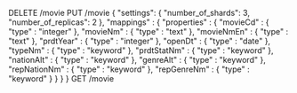 DELETE /movie
PUT /movie
{
  "settings": {
    "number_of_shards": 3,
    "number_of_replicas": 2
  },
  "mappings" : {
    "properties" : {
      "movieCd" : { "type" : "integer" },
      "movieNm" : { "type" : "text" },
      "movieNmEn" : { "type" : "text" },
      "prdtYear" : { "type" : "integer" },
      "openDt" : { "type" : "date" },
      "typeNm" : { "type" : "keyword" },
      "prdtStatNm" : { "type" : "keyword" },
      "nationAlt" : { "type" : "keyword" },
      "genreAlt" : { "type" : "keyword" },
      "repNationNm" : { "type" : "keyword" },
      "repGenreNm" : { "type" : "keyword"  }
    }
  }
}
GET /movie